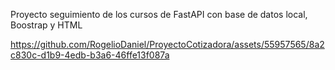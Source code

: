Proyecto seguimiento de los cursos de FastAPI con base de datos local, Boostrap y HTML


https://github.com/RogelioDaniel/ProyectoCotizadora/assets/55957565/8a2c830c-d1b9-4edb-b3a6-46ffe13f087a

